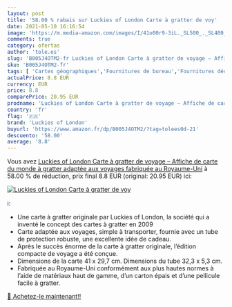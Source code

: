 ```yaml
---
layout: post
title: '58.00 % rabais sur Luckies of London Carte à gratter de voy'
date: 2021-05-10 16:16:54
image: 'https://m.media-amazon.com/images/I/41o00r9-3iL._SL500_._SL400_.jpg'
comments: true
category: ofertas
author: 'tole.es'
slug: 'B005J4OTM2-fr Luckies of London Carte à gratter de voyage – Affiche de...'
sku: 'B005J4OTM2-fr'
tags: [ 'Cartes géographiques','Fournitures de bureau','Fournitures décole','Ressources pour les programmes','Ressources pour les programmes de géographie','luckies of london', ]
actualPrice: 8.8 EUR
currency: EUR
price: 8.8
comparePrice: 20.95 EUR
prodname: 'Luckies of London Carte à gratter de voyage – Affiche de carte du monde à gratter adaptée aux voyages  fabriquée au Royaume-Uni'
country: 'fr'
flag: '🇫🇷'
brand: 'Luckies of London'
buyurl: 'https://www.amazon.fr/dp/B005J4OTM2/?tag=tolees0d-21'
descuento: '58.00'
average: '8.8'
---
```


Vous avez [Luckies of London Carte à gratter de voyage – Affiche de carte du monde à gratter adaptée aux voyages  fabriquée au Royaume-Uni](https://www.amazon.fr/dp/B005J4OTM2/?tag=tolees0d-21)  à  58.00 % de réduction, prix final  8.8 EUR (original: 20.95 EUR) ici:

[![Luckies of London Carte à gratter de voy](https://m.media-amazon.com/images/I/41o00r9-3iL._SL500_._SL400_.jpg)](https://www.amazon.fr/dp/B005J4OTM2/?tag=tolees0d-21)

ℹ️:

- Une carte à gratter originale par Luckies of London, la société qui a inventé le concept des cartes à gratter en 2009
- Carte adaptée aux voyages, simple à transporter, fournie avec un tube de protection robuste, une excellente idée de cadeau.
- Après le succès énorme de la carte à gratter originale, l’édition compacte de voyage a été conçue.
- Dimensions de la carte 41 x 29,7 cm. Dimensions du tube 32,3 x 5,3 cm.
- Fabriquée au Royaume-Uni conformément aux plus hautes normes à l’aide de matériaux haut de gamme, d’un carton épais et d’une pellicule facile à gratter.

[🛒 Achetez-le maintenant!!](https://www.amazon.fr/dp/B005J4OTM2/?tag=tolees0d-21)
